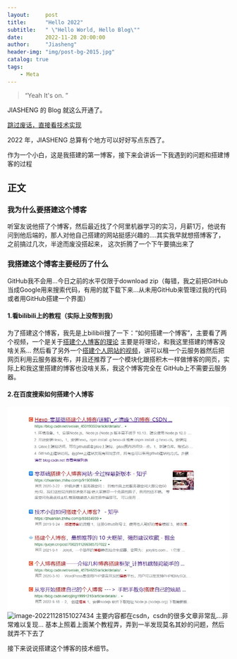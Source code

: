 ```yaml
---
layout:     post
title:      "Hello 2022"
subtitle:   " \"Hello World, Hello Blog\""
date:       2022-11-28 20:00:00
author:     "Jiasheng"
header-img: "img/post-bg-2015.jpg"
catalog: true
tags:
    - Meta
---
```


> “Yeah It's on. ”


JIASHENG 的 Blog 就这么开通了。

[跳过废话，直接看技术实现 ](#build) 

2022 年，JIASHENG 总算有个地方可以好好写点东西了。


作为一个小白，这是我搭建的第一博客，接下来会讲诉一下我遇到的问题和搭建博客的过程


<p id = "build"></p>

## 正文

### 我为什么要搭建这个博客
听室友说他搭了个博客，然后最近找了个阿里机器学习的实习，月薪1万，他说有问到他后端的，那人对他自己搭建的网站挺感兴趣的....其实我早就想搭博客了，之前搞过几次，半途而废没搭起来，
这次折腾了一个下午要搞出来了

### 我搭建这个博客主要经历了什么
GitHub我不会用...今日之前的水平仅限于download zip（每错，我之前把GitHub当成Google用来搜索代码，有用的就下载下来...从未用GitHub来管理过我的代码或者用GitHub搭建一个界面）
#### 1.看bilibili上的教程（实际上没帮到我）
为了搭建这个博客，我先是上bilibili搜了一下：“如何搭建一个博客”，主要看了两个视频，一个是关于[搭建个人博客的理论](https://www.bilibili.com/video/BV1qD4y1z783)
主要是将理论，和我这里搭建的博客没啥关系...
然后看了另外一个[搭建个人网站的视频](https://www.bilibili.com/video/BV1rU4y1J785)，讲可以租一个云服务器然后把网页利用云服务器发布，并且还推荐了一个模块化跟搭积木一样做博客的网页，实际上和我这里搭建的博客也没啥关系，我这个博客完全在
GitHub上不需要云服务器。
#### 2.在百度搜索如何搭建个人博客
![image-20221128151027434](./img/in-post/img2022.11.28/baidublog.jpg)
![image-20221128151027434](http://jiasheng2000.github.io/img/in-post/img2022.11.28/baidublog.jpg)
主要内容都在csdn，csdn的很多文章非常乱...非常难以复现...
基本上照着上面某个教程弄，弄到一半发现莫名其妙的问题，然后就弄不下去了

接下来说说搭建这个博客的技术细节。  


